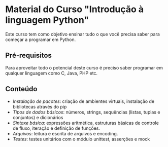 # Material do Curso "Introdução à linguagem Python"

Este curso tem como objetivo ensinar tudo o que você precisa saber para começar a programar em Python.

## Pré-requisitos

Para aproveitar todo o potencial deste curso é preciso saber programar em qualquer linguagem como C, Java, PHP etc.

## Conteúdo

- *Instalação de pacotes*: criação de ambientes virtuais, instalação de bibliotecas através do pip
- *Tipos de dados básicos*: números, strings, sequências (listas, tuplas e conjuntos) e dicionários
- *Sintaxe básica*: expressões aritmética, estruturas básicas de controle de fluxo, iteração e definição de funções.
- *Arquivos*: leitura e escrita de arquivos e encoding.
- *Testes*: testes unitários com o módulo unittest, asserções e mock
